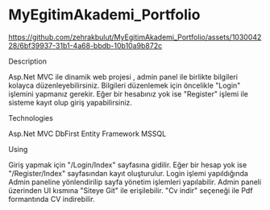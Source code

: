 # MyEgitimAkademi_Portfolio



https://github.com/zehrakbulut/MyEgitimAkademi_Portfolio/assets/103004228/6bf39937-31b1-4a68-bbdb-10b10a9b872c

Description

Asp.Net MVC ile dinamik web projesi , admin panel ile birlikte bilgileri kolayca düzenleyebilirsiniz. Bilgileri düzenlemek için öncelikle "Login" işlemini yapmanız gerekir. Eğer bir hesabınız yok ise "Register" işlemi ile sisteme kayıt olup giriş yapabilirsiniz.


Technologies

Asp.Net MVC
DbFirst
Entity Framework
MSSQL



Using

Giriş yapmak için "/Login/Index" sayfasına gidilir.
Eğer bir hesap yok ise "/Register/Index" sayfasından kayıt oluşturulur.
Login işlemi yapıldığında Admin paneline yönlendirilip sayfa yönetim işlemleri yapılabilir.
Admin paneli üzerinden UI kısmına "Siteye Git" ile erişilebilir.
"Cv indir" seçeneği ile Pdf formantında CV indirebilir.

